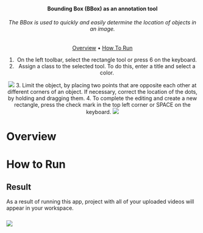 <div align="center" markdown>


#### Bounding Box (BBox) as an annotation tool
  ###### The BBox is used to quickly and easily determine the location of objects in an image.


<p align="center">
  <a href="#Overview">Overview</a> •
  <a href="#How-To-Run">How To Run</a> 
</p>
 
  1. On the left toolbar, select the rectangle tool or press 6 on the keyboard.
  2. Assign a class to the selected tool. To do this, enter a title and select a color.
   <img src=“https://user-images.githubusercontent.com/119248312/205755949-c7582012-960b-4a4a-81f7-fb504b8d95d7.gif”/>
  3. Limit the object, by placing two points that are opposite each other at different corners of an object. If necessary, correct the location of the dots, by holding and dragging them.
  4. To complete the editing and create a new rectangle, press the check mark in the top left corner or SPACE on the keyboard.
  <img src=“https://user-images.githubusercontent.com/119248312/205759156-9b35a41c-ab92-4db2-891e-aa1e1dec171c.gif”/>

  


<!-- [![](https://img.shields.io/badge/supervisely-ecosystem-brightgreen)](https://ecosystem.supervise.ly/apps/supervisely-ecosystem/import-youtube-videos)
[![](https://img.shields.io/badge/slack-chat-green.svg?logo=slack)](https://supervise.ly/slack)
![GitHub release (latest SemVer)](https://img.shields.io/github/v/release/supervisely-ecosystem/import-youtube-videos)
[![views](https://app.supervise.ly/img/badges/views/supervisely-ecosystem/import-youtube-videos.png)](https://supervise.ly)
[![runs](https://app.supervise.ly/img/badges/runs/supervisely-ecosystem/import-youtube-videos.png)](https://supervise.ly) -->

</div>

# Overview


# How to Run




## Result

As a result of running this app, project with all of your uploaded videos will appear in your workspace.

<img src="https://user-images.githubusercontent.com/115161827/203787133-aaea00c0-7246-40b9-9023-f4131e753e26.gif"  style='padding-top: 10px'>

